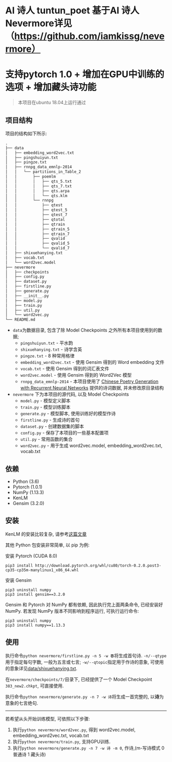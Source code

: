 # AI 诗人 tuntun_poet 基于AI 诗人 Nevermore详见（https://github.com/iamkissg/nevermore）
# 支持pytorch 1.0 + 增加在GPU中训练的选项 + 增加藏头诗功能

> 本项目在ubuntu 18.04上运行通过

## 项目结构

项目的结构如下所示:

```txt
.
├── data
│   ├── embedding_word2vec.txt
│   ├── pingshuiyun.txt
│   ├── pingze.txt
│   ├── rnnpg_data_emnlp-2014
│   │   └── partitions_in_Table_2
│   │       ├── poemlm
│   │       │   ├── qts_5.txt
│   │       │   ├── qts_7.txt
│   │       │   ├── qts.arpa
│   │       │   └── qts.klm
│   │       └── rnnpg
│   │           ├── qtest
│   │           ├── qtest_5
│   │           ├── qtest_7
│   │           ├── qtotal
│   │           ├── qtrain
│   │           ├── qtrain_5
│   │           ├── qtrain_7
│   │           ├── qvalid
│   │           ├── qvalid_5
│   │           └── qvalid_7
│   ├── shixuehanying.txt
│   ├── vocab.txt
│   └── word2vec.model
├── nevermore
│   ├── checkpoints
│   ├── config.py
│   ├── dataset.py
│   ├── firstline.py
│   ├── generate.py
│   ├── __init__.py
│   ├── model.py
│   ├── train.py
│   ├── util.py
│   └── word2vec.py
└── README.md
```

* `data`为数据目录, 包含了除 Model Checkpoints 之外所有本项目使用到的数据;
    * `pingshuiyun.txt` - 平水韵
    * `shixuehanying.txt` - 诗学含英
    * `pingze.txt` - 8 种常用格律
    * `embedding_word2vec.txt` - 使用 Gensim 得到的 Word embedding 文件
    * `vocab.txt` - 使用 Gensim 得到的词汇表文件
    * `word2vec.model` - 使用 Gensim 得到的 Word2Vec 模型
    * `rnnpg_data_emnlp-2014` - 本项目使用了 [Chinese Poetry Generation with Recurrent Neural Networks](http://aclweb.org/anthology/D/D14/D14-1074.pdf) 提供的诗词数据, 并未修改原目录结构
* `nevermore` 下为本项目的源代码, 以及 Model Checkpoints
    * `model.py` - 模型定义脚本
    * `train.py` - 模型训练脚本
    * `generate.py` - 模型脚本, 使用训练好的模型作诗
    * `firstline.py` - 生成诗的首句
    * `dataset.py` - 创建数据集的脚本
    * `config.py` - 保存了本项目的一些基本配置项
    * `util.py` - 常用函数的集合
    * `word2vec.py` - 用于生成 word2vec.model, embedding_word2vec.txt, vocab.txt
    
## 依赖

* Python (3.6)
* Pytorch (1.0.1)
* NumPy (1.13.3)
* KenLM
* Gensim (3.2.0)

## 安装

KenLM 的安装比较复杂, 请参考[这篇文章](http://thegrandjanitor.com/2015/12/28/using-arpa-lm-with-python/)

其他 Python 包安装非常简单, 以 pip 为例:

安装 Pytorch (CUDA 8.0)

```shell
pip3 install http://download.pytorch.org/whl/cu80/torch-0.2.0.post3-cp35-cp35m-manylinux1_x86_64.whl
```

安装 Gensim

```shell
pip3 uninstall numpy
pip3 install gensim==3.2.0
```

Gensim 和 Pytorch 对 NumPy 都有依赖, 因此执行完上面两条命令, 已经安装好 NumPy. 若发现 NumPy 版本不同影响到程序运行, 可执行运行命令:

```shell
pip3 uninstall numpy
pip3 install numpy==1.13.3
```

## 使用

执行命令`python nevermore/firstline.py -n 5 -w 春`将生成首句诗. `-n/--qtype`用于指定每句字数, 一般为五言或七言; `-w/--qtopic`指定用于作诗的意象, 可使用的意象详见[data/shixuehanying.txt](data/shixuehanying.txt).

在`nevermore/checkpoints/7/`目录下, 已经提供了一个 Model Checkpoint `383_new2.chkpt`, 可直接使用.

执行命令`python nevermore/generate.py -n 7 -w 诗`将生成一首完整的, 以**诗**为意象的七言绝句.

---

若希望从头开始训练模型, 可依照以下步骤:

1. 执行`python nevermore/word2vec.py`, 得到 word2vec.model, embedding_word2vec.txt, vocab.txt
2. 执行`python nevermore/train.py`, 支持GPU训练.
3. 执行`python nevermore/generate.py -n 7 -w 诗 -m 0`, 作诗,(m-写诗模式 0 普通诗 1 藏头诗)

